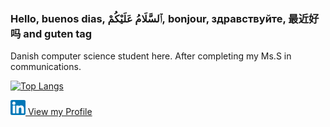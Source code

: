 ### Hello, buenos dias, ٱلسَّلَامُ عَلَيْكُمْ, bonjour, здравствуйте, 最近好吗 and guten tag 

Danish computer science student here. After completing my Ms.S in communications.

[![Top Langs](https://github-readme-stats.vercel.app/api/top-langs/?username=jaycph&layout=compact)](https://github.com/jaycph/github-readme-stats)

<a href="https://www.linkedin.com/in/janus-br/">
<img src="174857.png" Width="24" height="24" />
  View my Profile
  </a>
  
  
  
<!--
**JayCph/JayCph** is a ✨ _special_ ✨ repository because its `README.md` (this file) appears on your GitHub profile.

Here are some ideas to get you started:

- 🔭 I’m currently working on ...
- 🌱 I’m currently learning ...
- 👯 I’m looking to collaborate on ...
- 🤔 I’m looking for help with ...
- 💬 Ask me about ...
- 📫 How to reach me: ...
- 😄 Pronouns: ...
- ⚡ Fun fact: ...
-->

